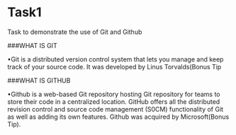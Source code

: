 # Task1
Task to demonstrate the use of Git and Github

###WHAT IS GIT

•Git is a distributed version control system that lets you manage and keep track of your source code. It was developed by Linus Torvalds(Bonus Tip

###WHAT IS GITHUB

•Github is a web-based Git repository hosting Git repository for teams to store their code in a centralized location. GitHub offers all the distributed revision control and source code management (S0CM) functionality of Git as well as adding its own features.
Github was acquired by Microsoft(Bonus Tip).
